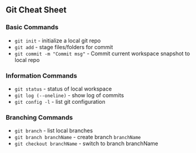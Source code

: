 ## Git Cheat Sheet

### Basic Commands

* `git init` - initialize a local git repo
* `git add` - stage files/folders for commit
* `git commit -m "Commit msg"` - Commit current workspace snapshot to local repo

### Information Commands

* `git status` - status of local workspace
* `git log (--oneline)` - show log of commits
* `git config -l` - list git configuration

### Branching Commands
* `git branch` - list local branches
* `git branch branchName` - create branch `branchName`
* `git checkout branchName` - switch to branch branchName
